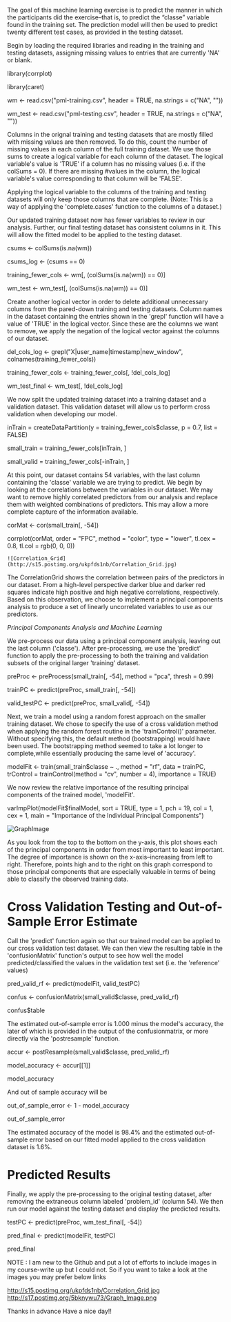 The goal of this machine learning exercise is to predict the manner in which the participants did the exercise–that is, to predict the “classe” variable found in the training set. The prediction model will then be used to predict twenty different test cases, as provided in the testing dataset.

Begin by loading the required libraries and reading in the training and testing datasets, assigning missing values to entries that are currently 'NA' or blank.

library(corrplot)

library(caret)

wm <- read.csv("pml-training.csv", header = TRUE, na.strings = c("NA", ""))

wm_test <- read.csv("pml-testing.csv", header = TRUE, na.strings = c("NA", ""))

Columns in the orignal training and testing datasets that are mostly filled with missing values are then removed. To do this, count the number of missing values in each column of the full training dataset. We use those sums to create a logical variable for each column of the dataset. 
The logical variable's value is 'TRUE' if a column has no missing values (i.e. if the colSums = 0). If there are missing #values in the column, the logical variable's value corresponding to that column will be 'FALSE'.

Applying the logical variable to the columns of the training and testing datasets will only keep those columns that are complete. (Note: This is a way of applying the 'complete.cases' function to the columns of a dataset.)

Our updated training dataset now has fewer variables to review in our analysis. Further, our final testing dataset has consistent columns in it. This will allow the fitted model to be applied to the testing dataset.

csums <- colSums(is.na(wm))

csums_log <- (csums == 0)

training_fewer_cols <- wm[, (colSums(is.na(wm)) == 0)]

wm_test <- wm_test[, (colSums(is.na(wm)) == 0)]


Create another logical vector in order to delete additional unnecessary columns from the pared-down training and testing datasets. Column names in the dataset containing the entries shown in the 'grepl' function will have a value of 'TRUE' in the logical vector. Since these are the columns we want to remove, we apply the negation of the logical vector against the columns of our dataset.

del_cols_log <- grepl("X|user_name|timestamp|new_window", colnames(training_fewer_cols))

training_fewer_cols <- training_fewer_cols[, !del_cols_log]

wm_test_final <- wm_test[, !del_cols_log]


We now split the updated training dataset into a training dataset and a validation dataset. 
This validation dataset will allow us to perform cross validation when developing our model.

inTrain = createDataPartition(y = training_fewer_cols$classe, p = 0.7, list = FALSE)

small_train = training_fewer_cols[inTrain, ]

small_valid = training_fewer_cols[-inTrain, ]

At this point, our dataset contains 54 variables, with the last column containing the 'classe' variable we are trying to predict. We begin by looking at the correlations between the variables in our dataset. 
We may want to remove highly correlated predictors from our analysis and replace them with weighted combinations of predictors. This may allow a more complete capture of the information available.

corMat <- cor(small_train[, -54])

corrplot(corMat, order = "FPC", method = "color", type = "lower", tl.cex = 0.8, tl.col = rgb(0, 0, 0))

    
    ![Correlation_Grid](http://s15.postimg.org/ukpfds1nb/Correlation_Grid.jpg)
   


The CorrelationGrid shows the correlation between pairs of the predictors in our dataset. From a high-level perspective darker blue and darker red squares indicate high positive and high negative correlations, respectively. Based on this observation, we choose to implement a principal components analysis to produce a set of linearly uncorrelated variables to use as our predictors.

 *Principal Components Analysis and Machine Learning*

We pre-process our data using a principal component analysis, leaving out the last column ('classe'). After pre-processing, we use the 'predict' function to apply the pre-processing to both the training and validation subsets of the original larger 'training' dataset.

preProc <- preProcess(small_train[, -54], method = "pca", thresh = 0.99)

trainPC <- predict(preProc, small_train[, -54])

valid_testPC <- predict(preProc, small_valid[, -54])


Next, we train a model using a random forest approach on the smaller training dataset. We chose to specify the use of a cross validation method when applying the random forest routine in the 'trainControl()' parameter. Without specifying this, the default method (bootstrapping) would have been used. The bootstrapping method seemed to take a lot longer to complete,while essentially producing the same level of 'accuracy'.

modelFit <- train(small_train$classe ~ ., method = "rf", data = trainPC, trControl = trainControl(method = "cv",
number = 4), importance = TRUE)
    
    
We now review the relative importance of the resulting principal components of the trained model, 'modelFit'.    

varImpPlot(modelFit$finalModel, sort = TRUE, type = 1, pch = 19, col = 1, cex = 1, 
    main = "Importance of the Individual Principal Components")
    

![GraphImage](http://s17.postimg.org/piy3r7rob/Graph_Image.jpg)

As you look from the top to the bottom on the y-axis, this plot shows each of the principal components in order from most important to least important. The degree of importance is shown on the x-axis–increasing from left to right. 
Therefore, points high and to the right on this graph correspond to those principal components that are especially valuable in terms of being able to classify the observed training data.

# Cross Validation Testing and Out-of-Sample Error Estimate

Call the 'predict' function again so that our trained model can be applied to our cross validation test dataset. 
We can then view the resulting table in the 'confusionMatrix' function's output to see how well the model 
predicted/classified the values in the validation test set (i.e. the 'reference' values)

pred_valid_rf <- predict(modelFit, valid_testPC)

confus <- confusionMatrix(small_valid$classe, pred_valid_rf)

confus$table

The estimated out-of-sample error is 1.000 minus the model's accuracy, the later of which is provided in the output of the confusionmatrix, or more directly via the 'postresample' function.

accur <- postResample(small_valid$classe, pred_valid_rf)

model_accuracy <- accur[[1]]

model_accuracy

And out of sample accuracy will be

out_of_sample_error <- 1 - model_accuracy

out_of_sample_error

The estimated accuracy of the model is 98.4% and the estimated out-of-sample error based on our fitted model applied to the cross validation dataset is 1.6%.


# Predicted Results

Finally, we apply the pre-processing to the original testing dataset, after removing the extraneous column labeled 
'problem_id' (column 54). We then run our model against the testing dataset and display the predicted results.

testPC <- predict(preProc, wm_test_final[, -54])

pred_final <- predict(modelFit, testPC)

pred_final


NOTE : I am new to the Github and put a lot of efforts to include images in my course-write up but I could not. 
So if you want to take a look at the images you may prefer below links

http://s15.postimg.org/ukpfds1nb/Correlation_Grid.jpg
http://s17.postimg.org/5bknywu73/Graph_Image.png

Thanks in advance
Have a nice day!!

